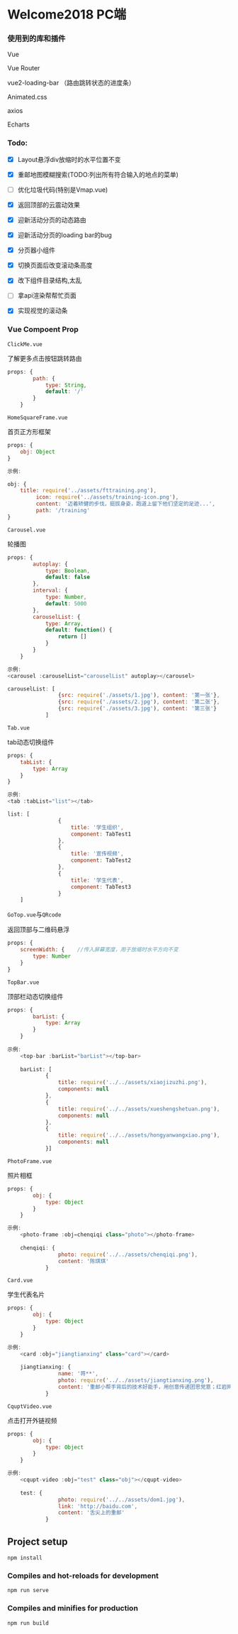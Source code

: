 # Welcome2018 PC端 



### 使用到的库和插件

Vue

Vue Router

vue2-loading-bar   （路由跳转状态的进度条）

Animated.css

axios

Echarts



### Todo:

- [x] Layout悬浮div放缩时的水平位置不变
- [x] 重邮地图模糊搜索(TODO:列出所有符合输入的地点的菜单)
- [ ] 优化垃圾代码(特别是Vmap.vue)
- [x] 返回顶部的云震动效果
- [x] 迎新活动分页的动态路由
- [x] 迎新活动分页的loading bar的bug
- [x] 分页器小组件
- [x] 切换页面后改变滚动条高度
- [x] 改下组件目录结构,太乱
- [ ] 拿api渲染帮帮忙页面
- [x] 实现视觉的滚动条




### Vue Compoent Prop

`ClickMe.vue`

了解更多点击按钮跳转路由

```js
props: {
        path: {
            type: String,
            default: '/'
        }
    }
```

`HomeSquareFrame.vue`

首页正方形框架

```js
props: {
    obj: Object
}

示例:

obj: {
	title: require('../assets/fttraining.png'),
         icon: require('../assets/training-icon.png'),
         content: '迈着矫健的步伐，挺拔身姿，跑道上留下他们坚定的足迹...',
         path: '/training'
}
```

`Carousel.vue`

轮播图

```js
props: {
        autoplay: {
            type: Boolean,
            default: false
        },
        interval: {
            type: Number,
            default: 5000
        },
        carouselList: {
            type: Array,
            default: function() {
                return []
            }
        }
    }

示例:
<carousel :carouselList="carouselList" autoplay></carousel>

carouselList: [
                {src: require('./assets/1.jpg'), content: '第一张'},
                {src: require('./assets/2.jpg'), content: '第二张'},
                {src: require('./assets/3.jpg'), content: '第三张'}
            ]
```

`Tab.vue`

tab动态切换组件

```js
props: {
    tabList: {
        type: Array
    }
}

示例:
<tab :tabList="list"></tab>

list: [
                {
                    title: '学生组织',
                    component: TabTest1
                },
                {
                    title: '宣传视频',
                    component: TabTest2
                },
                {
                    title: '学生代表',
                    component: TabTest3
                }
    ]
```

`GoTop.vue`与`QRcode`

返回顶部与二维码悬浮

```js
props: {
    screenWidth: {    //传入屏幕宽度，用于放缩时水平方向不变
        type: Number
    }
}
```

`TopBar.vue`

顶部栏动态切换组件

```js
props: {
        barList: {
            type: Array
        }
    }
    
示例:
	<top-bar :barList="barList"></top-bar>
	
	barList: [
            {
                title: require('../../assets/xiaojizuzhi.png'),
                components: null
            },
            {
                title: require('../../assets/xueshengshetuan.png'),
                components: null
            },
            {
                title: require('../../assets/hongyanwangxiao.png'),
                components: null
            }]
```

`PhotoFrame.vue`

照片相框

```js
props: {
        obj: {
            type: Object
        }
    }

示例:
	<photo-frame :obj=chenqiqi class="photo"></photo-frame>
	
	chenqiqi: {
                photo: require('../../assets/chenqiqi.png'),
                content: '陈琪琪'
            }
```

`Card.vue`

学生代表名片

```js
props: {
        obj: {
            type: Object
        }
    }

示例:
	<card :obj="jiangtianxing" class="card"></card>
	
	jiangtianxing: {
                name: '蒋**',
                photo: require('../../assets/jiangtianxing.png'),
                content: '重邮小帮手背后的技术好能手，用创意传递团思党意；红岩网校里辛勤的代码探索者，用产品激活青春正能量。用原创游戏贴近同学，建专题网站打造主流，带技能培训熔炼团队，抓宣传跟帖清朗网络。他就是将实践服务融入网络的社会主义核心价值观传播者。'
            }
```

`CquptVideo.vue`

点击打开外链视频

```js
props: {
        obj: {
            type: Object
        }
    }

示例:
	<cqupt-video :obj="test" class="obj"></cqupt-video>
	
	test: {
                photo: require('../../assets/dom1.jpg'),
                link: 'http://baidu.com',
                content: '舌尖上的重邮'
            }
```




## Project setup
```
npm install
```

### Compiles and hot-reloads for development
```
npm run serve
```

### Compiles and minifies for production
```
npm run build
```